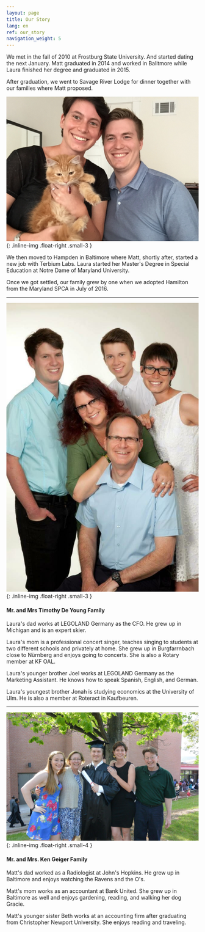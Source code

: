 ```yaml
---
layout: page
title: Our Story
lang: en
ref: our_story
navigation_weight: 5
---
```


We met in the fall of 2010 at Frostburg State University. And started dating the next January. Matt graduated in 2014 and worked in Balitmore while Laura finished her degree and graduated in 2015.

After graduation, we went to Savage River Lodge for dinner together with our families where Matt proposed.

![Hamilton](/img/hamilton-family.jpg "Hamilton"){: .inline-img .float-right .small-3 }

We then moved to Hampden in Baltimore where Matt, shortly after, started a new job with Terbium Labs. Laura started her Master's Degree in Special Education at Notre Dame of Maryland University. 

Once we got settled, our family grew by one when we adopted Hamilton from the Maryland SPCA in July of 2016.

-----

![De Young Family](/img/deyoung-family.jpg "De Young Family"){: .inline-img .float-right .small-3 }

#### Mr. and Mrs Timothy De Young Family

Laura's dad works at LEGOLAND Germany as the CFO. He grew up in Michigan and is an expert skier.

Laura's mom is a professional concert singer, teaches singing to students at two different schools and privately at home. She grew up in Burgfarrnbach close to Nürnberg and enjoys going to concerts. She is also a Rotary member at KF OAL.

Laura's younger brother Joel works at LEGOLAND Germany as the Marketing Assistant. He knows how to speak Spanish, English, and German.

Laura's youngest brother Jonah is studying economics at the University of Ulm. He is also a member at Roteract in Kaufbeuren.

-----

![Geiger Family](/img/geiger-family.jpg "Geiger Family"){: .inline-img .float-right .small-4 }

#### Mr. and Mrs. Ken Geiger Family

Matt's dad worked as a Radiologist at John's Hopkins. He grew up in Baltimore and enjoys watching the Ravens and the O's.

Matt's mom works as an accountant at Bank United. She grew up in Baltimore as well and enjoys gardening, reading, and walking her dog Gracie.

Matt's younger sister Beth works at an accounting firm after graduating from Christopher Newport University. She enjoys reading and traveling.


